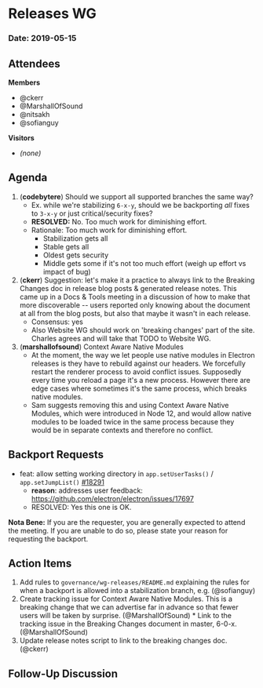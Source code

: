 # Releases WG

### Date: 2019-05-15

## Attendees

**Members**
* @ckerr
* @MarshallOfSound
* @nitsakh
* @sofianguy

**Visitors**
* _(none)_

## Agenda

1. (**codebytere**) Should we support all supported branches the same way?
    * Ex. while we're stabilizing `6-x-y`, should we be backporting _all_ fixes to `3-x-y` or just critical/security fixes?
    * **RESOLVED:** No. Too much work for diminishing effort.
    * Rationale: Too much work for diminishing effort.
        * Stabilization gets all
        * Stable gets all
        * Oldest gets security
        * Middle gets some if it's not too much effort (weigh up effort vs impact of bug)
2. (**ckerr**) Suggestion: let's make it a practice to always link to the Breaking Changes doc in release blog posts & generated release notes. This came up in a Docs & Tools meeting in a discussion of how to make that more discoverable -- users reported only knowing about the document at all from the blog posts, but also that maybe it wasn't in each release.
    * Consensus: yes
    * Also Website WG should work on 'breaking changes' part of the site. Charles agrees and will take that TODO to Website WG.
3. (**marshallofsound**) Context Aware Native Modules
    * At the moment, the way we let people use native modules in Electron releases is they have to rebuild against our headers. We forcefully restart the renderer process to avoid conflict issues. Supposedly every time you reload a page it's a new process. However there are edge cases where sometimes it's the same process, which breaks native modules.
    * Sam suggests removing this and using Context Aware Native Modules, which were introduced in Node 12, and would allow native modules to be loaded twice in the same process because they would be in separate contexts and therefore no conflict.
 
## Backport Requests

- feat: allow setting working directory in `app.setUserTasks()` / `app.setJumpList()` [#18291](https://github.com/electron/electron/pull/18291)
    - **reason**: addresses user feedback: https://github.com/electron/electron/issues/17697
    - RESOLVED: Yes this one is OK.

**Nota Bene:** If you are the requester, you are generally expected to attend the meeting. If you are unable to do so, please state your reason for requesting the backport.

## Action Items

 1. Add rules to `governance/wg-releases/README.md` explaining the rules for when a backport is allowed into a stabilization branch, e.g. (@sofianguy)
 2. Create tracking issue for Context Aware Native Modules. This is a breaking change that we can advertise far in advance so that fewer users will be taken by surprise. (@MarshallOfSound)
        * Link to the tracking issue in the Breaking Changes document in master, 6-0-x. (@MarshallOfSound)
 3. Update release notes script to link to the breaking changes doc. (@ckerr)

## Follow-Up Discussion


